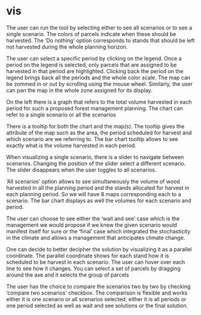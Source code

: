 # vis
<p>The user can run the tool by selecting either to see all scenarios 
                        or to see a single scenario. The colors of parcels indicate when 
                        these should be harvested. The ‘Do nothing’ option corresponds to 
                        stands that should be left not harvested during the whole planning horizon. </p>
                    <p>The user can select a specific period by clicking on the legend. 
                        Once a period on the legend is selected, only parcels that are 
                        assigned to be harvested in that period are highlighted. 
                        Clicking back the period on the legend brings back all the 
                        periods and the whole color scale. The map can be zommed in 
                        or out by scrolling using the mouse wheel. Similarly, the 
                        user can pan the map in the whole zone assigned for its display. </p>
                    <p>On the left there is a graph that refers to the total volume 
                        harvested in each period for such a proposed forest management 
                        planning. The chart can refer to a single scenario or all the scenarios </p>
                    <p>There is a tooltip for both the chart and the map(s). The tooltip
                         gives the attribute of the map such as the area, the period 
                         scheduled for harvest and which scenario are we referring to. 
                         The bar chart tooltip allows to see exactly what is the volume 
                         harvested in each period. </p>
                    <p>When visualizing a single scenario, there is a slider to navigate 
                        between scenarios. Changing the position of the slider select a 
                        different scenario. The slider disappears when the user toggles 
                        to all scenarios. </p>
                    <p> ‘All scenarios’ option allows to see simultaneously the volume 
                        of wood harvested in all the planning period and the stands 
                        allocated for harvest in each planning period. So we will have 
                        8 maps corresponding each to a scenario. The bar chart displays 
                        as well the volumes for each scenario and period. </p>
                    <p>The user can choose to see either the ‘wait and see’ case which 
                        is the management we would propose if we knew the given scenario 
                        would manifest itself for sure or the ‘final’ case which integrated 
                        the stochasticity in the climate and allows a management that anticipates 
                        climate change. </p>
                    <p>One can decide to better decipher the solution by visualizing it as a 
                        parallel coordinate. The parallel coordinate shows for each stand how 
                        it is scheduled to be harvest in each scenario. The user can hover over
                         each line to see how it changes. You can select a set of parcels by 
                         dragging around the axe and it selects the group of parcels</p>
                    <p>The user has the choice to compare the scenarios two by two by 
                        checking ‘compare two scenarios’ checkbox. The comparison is
                         flexible and works either it is one scenario or all scenarios 
                         selected; either it is all periods or one period selected as
                          well as wait and see solutions or the final solution. </p>
                    
